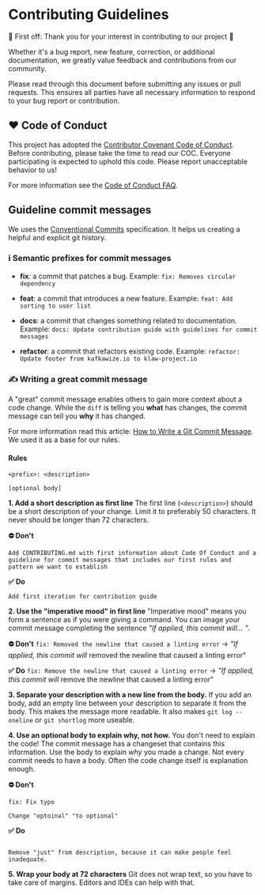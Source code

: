 # Contributing Guidelines

🎉 First off: Thank you for your interest in contributing to our project 🥳

Whether it's a bug report, new feature, correction, or additional documentation, we greatly value feedback and contributions from our community.

Please read through this document before submitting any issues or pull requests. This ensures all parties have all necessary information to respond to your bug report or contribution.


## ❤️ Code of Conduct

This project has adopted the [Contributor Covenant Code of Conduct](CODE_OF_CONDUCT.md). Before contributing, please take the time to read our COC. Everyone participating is expected to uphold this code. Please report unacceptable behavior to us!

For more information see the [Code of Conduct FAQ](https://www.contributor-covenant.org/faq/).

## Guideline commit messages

We uses the [Conventional Commits](https://www.conventionalcommits.org/) specification. It helps us creating a helpful and explicit git history.

### ℹ️ Semantic prefixes for commit messages

- **fix**: a commit that patches a bug.
Example: `fix: Removes circular dependency`

- **feat**: a commit that introduces a new feature.
Example: `feat: Add sorting to user list`

- **docs**: a commit that changes something related to documentation.
Example: `docs: Update contribution guide with guidelines for commit messages`

- **refactor**: a commit that refactors existing code.
Example: `refactor: Update footer from kafkawize.io to klaw-project.io`


### ✍️ Writing a great commit message

A "great" commit message enables others to gain more context about a code change. While the `diff` is telling you **what** has changes, the commit message can tell you **why** it has changed.

For more information read this article: [How to Write a Git Commit Message](https://cbea.ms/git-commit/). We used it as a base for our rules.


#### Rules

```
<prefix>: <description>

[optional body]

```

**1. Add a short description as first line**
The first line (`<description>`) should be a short description of your change. Limit it to preferably 50 characters. It never should be longer than 72 characters.

**⛔️ Don't**

`Add CONTRIBUTING.md with first information about Code Of Conduct and a guideline for commit messages that includes our first rules and pattern we want to establish`

**️✅ Do**

`Add first iteration for contribution guide`

**2. Use the "imperative mood" in first line**
"Imperative mood" means you form a sentence as if you were giving a command. You can image your commit message completing the sentence _"If applied, this commit will... <do your change>"_.

**⛔️ Don't**
`fix: Removed the newline that caused a linting error`
-> _"If applied, this commit will_ removed the newline that caused a linting error"

**️✅ Do**
`fix: Remove the newline that caused a linting error`
-> _"If applied, this commit will_ remove the newline that caused a linting error"

**3. Separate your description with a new line from the body.**
If you add an body, add an empty line between your description to separate it from the body. This makes the message more readable. It also makes `git log --oneline` or `git shortlog` more useable.

**4. Use an optional body to explain why, not how.**
You don't need to explain the code! The commit message has a changeset that contains this information. Use the body to explain _why_ you made a change. Not every commit needs to have a body. Often the code change itself is explanation enough.

**⛔️ Don't**
```
fix: Fix typo

Change "optoinal" "to optional"
```


**️✅ Do**
```fix: Remove word

Remove "just" from description, because it can make people feel inadequate.
```

**5. Wrap your body at 72 characters**
Git does not wrap text, so you have to take care of margins. Editors and IDEs can help with that.
